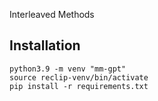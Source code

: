 Interleaved Methods


## Installation

```
python3.9 -m venv "mm-gpt"
source reclip-venv/bin/activate
pip install -r requirements.txt
```